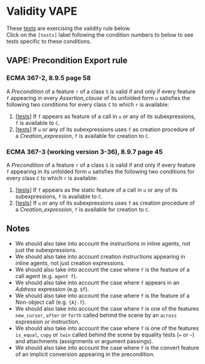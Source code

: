 # Validity VAPE

These [tests](.) are exercising the validity rule below.</br>
Click on the `[tests]` label following the condition numbers to below to see tests specific to these conditions.

## VAPE: Precondition Export rule

### ECMA 367-2, 8.9.5 page 58

A *Precondition* of a feature `r` of a class `S` is valid if and only if every feature `f` appearing in every *Assertion_clause* of its unfolded form `u` satisfies the following two conditions for every class `C` to which `r` is available:

1. [\[tests\]](../vape1) If `f` appears as feature of a call in `u` or any of its subexpressions, `f` is available to `C`.
2. [\[tests\]](../vape2) If `u` or any of its subexpressions uses `f` as creation procedure of a *Creation_expression*, `f` is available for creation to `C`.

### ECMA 367-3 (working version 3-36), 8.9.7 page 45

A *Precondition* of a feature `r` of a class `S` is valid if and only if every feature `f` appearing in its unfolded form `u` satisfies the following two conditions for every class `C` to which `r` is available:

1. [\[tests\]](../vape1) If `f` appears as the static feature of a call in `u` or any of its subexpressions, `f` is available to `C`.
2. [\[tests\]](../vape2) If `u` or any of its subexpressions uses `f` as creation procedure of a *Creation_expression*, `f` is available for creation to `C`.

## Notes

* We should also take into account the instructions in inline agents, not just the subexpressions.
* We should also take into account creation instructions appearing in inline agents, not just creation expressions.
* We should also take into account the case where `f` is the feature of a call agent (e.g. `agent f`).
* We should also take into account the case where `f` appears in an *Address* expression  (e.g. `$f`).
* We should also take into account the case where `f` is the feature of a Non-object call (e.g. `{A}.f`).
* We should also take into account the case where `f` is one of the features `new_cursor`, `after` or `forth` called behind the scene by an `across` expression or instruction.
* We should also take into account the case where `f` is one of the features `is_equal`, `copy` or `twin` called behind the scene by equality tests (`=` or `~`) and attachments (assignments or argument passings).
* We should also take into account the case where `f` is the convert feature of an implicit conversion appearing in the precondition.
